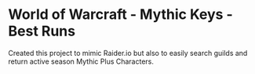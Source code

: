 # World of Warcraft - Mythic Keys - Best Runs

Created this project to mimic Raider.io but also to easily search guilds and return active season Mythic Plus Characters.
